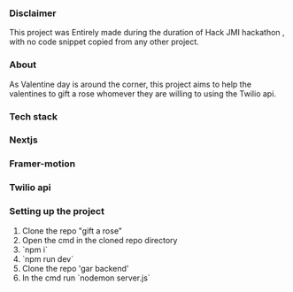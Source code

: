 ### Disclaimer
This project was Entirely made during the duration of Hack JMI hackathon , with no code snippet copied from any other project.

### About
As Valentine day is around the corner, this project aims to help the valentines to gift a rose whomever they are willing to using the Twilio api.

### Tech stack
<h3>Nextjs</h3>
<h3>Framer-motion</h3>
<h3>Twilio api</h3>

### Setting up the project
<ol>
    <li>Clone the repo "gift a rose" </li>
    <li>Open the cmd in the cloned repo directory</li>
    <li>`npm i`</li>
    <li>`npm run dev`</li>
    <li>Clone the repo 'gar backend'</li>
    <li> In the cmd run `nodemon server.js`</li>

</ol>
